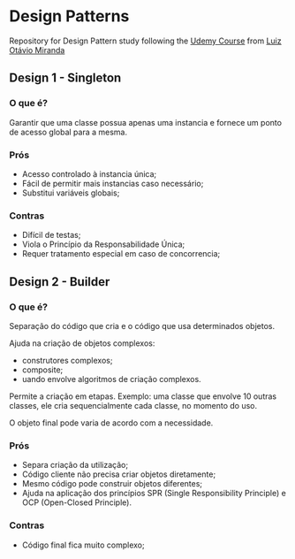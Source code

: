 # Design Patterns

Repository for Design Pattern study following the [Udemy Course](https://www.udemy.com/course/curso-de-javascript-moderno-do-basico-ao-avancado/) from [Luiz Otávio Miranda](https://www.udemy.com/user/luiz-otavio-miranda/)

## Design 1 - Singleton

### O que é?
Garantir que uma classe possua apenas uma instancia e fornece um ponto de acesso global para a mesma.

### Prós
- Acesso controlado à instancia única;
- Fácil de permitir mais instancias caso necessário;
- Substitui variáveis globais;

### Contras
- Difícil de testas;
- Viola o Princípio da Responsabilidade Única;
- Requer tratamento especial em caso de concorrencia;


## Design 2 - Builder

### O que é?
Separação do código que cria e o código que usa determinados objetos. 

Ajuda na criação de objetos complexos: 
- construtores complexos; 
- composite;
- uando envolve algoritmos de criação complexos. 

Permite a criação em etapas. Exemplo: uma classe que envolve 10 outras classes, ele cria sequencialmente cada classe, no momento do uso.

O objeto final pode varia de acordo com a necessidade.

### Prós
- Separa criação da utilização;
- Código cliente não precisa criar objetos diretamente;
- Mesmo código pode construir objetos diferentes;
- Ajuda na aplicação dos princípios SPR (Single Responsibility Principle) e OCP (Open-Closed Principle).

### Contras
- Código final fica muito complexo;